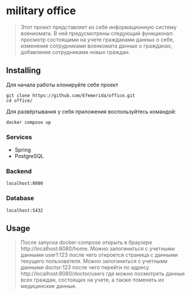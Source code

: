 # military office
> Этот проект представляет из себя информационную систему военкомата. В ней предусмотрены следующий функционал: просмотр состоящими на учете гражданами данных о себе, изменение сотрудниками военкомата данных о гражданах, добавление сотрудниками новых граждан.

## Installing

Для начала работы клонируйте себе проект

```shell
git clone https://github.com/Efemerida/office.git
cd office/
```

Для развёртывания у себя приложения воспользуйтесь командой:

```shell
docker compose up
```

### Services
+ Spring 
+ PostgreSQL

### Backend
```shell
localhost:8080
```
### Database
```shell
localhost:5432
```

## Usage
> После запуска docker-compose открыть в браузере http://localhost:8080/home. Можно залогиниться c учетными данными user1:123 после чего откроется страница с данными текущего пользователя. Можно залогиниться с учетными данными doctor:123 после чего перейти по адресу http://localhost:8080/doctor/users где можно посмотреть данные всех граждан, состоящих на учете, а также поменять их медицинские данные.
